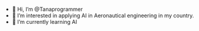 - 👋 Hi, I’m @Tanaprogrammer
- 👀 I’m interested in applying AI in Aeronautical engineering in my country. 
- 🌱 I’m currently learning AI


<!---
Tanaprogrammer/Tanaprogrammer is a ✨ special ✨ repository because its `README.md` (this file) appears on your GitHub profile.
You can click the Preview link to take a look at your changes.
--->
